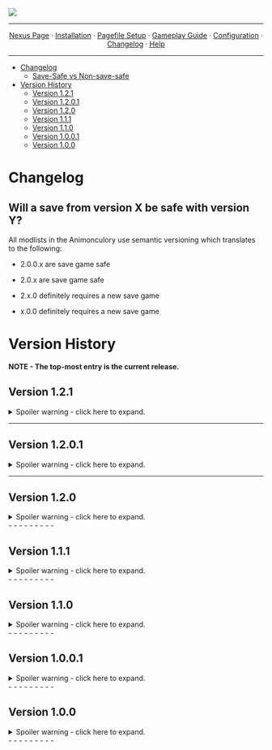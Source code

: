 <img src="https://i.imgur.com/kW90Y5Y.png" target="_blank"></a>

---

<p align="center">
  <a href="https://www.nexusmods.com/skyrimspecialedition/mods/149944">Nexus Page</a> ·
  <a href="README.md">Installation</a> ·
  <a href="PAGEFILE.md">Pagefile Setup</a> ·
  <a href="GAMEPLAY.md">Gameplay Guide</a> ·
  <a href="CONFIGURATION.md">Configuration</a> ·
  <a href="CHANGELOG.md">Changelog</a> ·
  <a href="HELP.md">Help</a>
</p>

---

- [Changelog](#changelog)
  - [Save-Safe vs Non-save-safe](#will-a-save-from-version-x-be-safe-with-version-y)
- [Version History](#version-history)
  - [Version 1.2.1](#version-121)
  - [Version 1.2.0.1](#version-1201)
  - [Version 1.2.0](#version-120)
  - [Version 1.1.1](#version-111)
  - [Version 1.1.0](#version-110)
  - [Version 1.0.0.1](#version-1001)
  - [Version 1.0.0](#version-100)

# Changelog

## Will a save from version X be safe with version Y?

All modlists in the Animonculory use semantic versioning which translates to the following:

- 2.0.0.x are save game safe

- 2.0.x are save game safe

- 2.x.0 definitely requires a new save game

- x.0.0 definitely requires a new save game

# Version History

**NOTE - The top-most entry is the current release.**

## Version 1.2.1

<details>
  <summary>Spoiler warning - click here to expand.</summary>


### IMPORTANT
 
- This is a save-safe update.
- You will receive a notice about missing plugins. This is safe to ignore.

### Breakdown

- Added Better ropes for skyrim SE
- Added Camera Animation Mitigation
- Added Improved Camera SE
- Added Improved Camera Patch Collection
- Added OStim Improved Camera Configuration
- Added Bound Hands - Helgen Attack DAR Animations
- Added Seranaholic by rxkx22 - SSE
- Added Seranaholic - Use your custom skin texture (Serana and Valerica)
- Added Petite to Plenty - A CBPC Config for Realistic Collisions and Physics
- Added AZTweaks - Floppy Schlongs
- Updated NPCs React To Fire
- Updated Menagerie - An Anniversary Edition Pet Overhaul
- Updated MOXIE - Masculine Skinblend - 4K
- Updated Spell Knight Armors Retexture
- Updated SSE Engine Fixes
- Updated Foamimi's Mini Mod Tweaks
- Removed Skyrim Teas (madgbi edition)
- Removed Snazzy Locations - Various Outputs - FaceGen
- Removed CBPC - 3BA Configs
- Removed 3BA CBPC Realistic Firm Preset - Belly
- Removed 3BA CBPC Belly Bulge Fixes (not needed, as it's included in Petite to Plenty's config options)
- Fixed floating lights in various vanilla player homes.
- Fixed flickering walls and missing meshes within the Ratway.
- Fixed borked bed textures in Hendraheim for REAL this time.
- Fixed clipping barrels in Ivarstead.
- Fixed clipping bench outside of the Blue Palace.
- Fixed missing light source within the Blue Palace.
- Fixed several item misplacements related to Ryn's Standing Stones - No Lady Stone (ie. missed disabling collision markers and dock mooring).
- Fixed several item misplacements related to Northern Roads - Clutter Only (ie. Windhelm Stables area).
- Fixed getting mooned in the Dragonsreach Dungeon if you go to jail (bandit has pants now, wowzers).
- Fixed miscellaneous items from randomly falling onto the ground/floating mid air post-load in the Windhelm Marketplace area.
- Tweaked lighting in Mistveil Keep to prevent flickering and enhance the throne area more.
- Tweaked lighting in the Blue Palace to enhance the throne area more.
- Tweaked lighting in the Ragged Flagon to enhance the bar area more.
- Tweaked Fishing Map Marker (Riften South) to be set to initially disabled, as it obscured the primary map marker for Riften once discovered.
- Tweaked The New Gentleman settings to increase the dick sizes a teeny bit.
- Tweaked OCum settings to have cum meshes be enabled by default.
- Tweaked SSE Engine Fixes settings to no longer pop-up after game close with texture error messaging (log will still be generated in Documents as I am currently looking into said errors).

  </details>
- - - - - - - - -

## Version 1.2.0.1

<details>
  <summary>Spoiler warning - click here to expand.</summary>


### IMPORTANT
 
- This is a save-safe update.

### Breakdown

- Fixed a missing plugin for Blade and Blunt for Vanilla Difficulty Modifiers.

  </details>
- - - - - - - - -

## Version 1.2.0

<details>
  <summary>Spoiler warning - click here to expand.</summary>


### IMPORTANT

- This is NOT be a save-safe update. You will need to start a new game.
- There are new program requirements for the list. More information can be found [https://github.com/Lost-Outpost/Telsera/blob/main/README.md#installing-net-sdk-and-net-framework]{HERE}.
- Cheat mods have been re-added since I situated my compilation methods. Don't worry, they will be OFF by default.

### Breakdown

- Added various FDE based mods by anbeegod
- Added Configurable Commentary Rate Slider
- Added Configurable Commentary Rate Slider - Settings Loader
- Added Improvement Names Customized AE
- Added Skyrim Teas (Madgbi Edition)
- Added Gleaming Glaciers - High Quality Glacier Meshes Textures and LOD
- Added Less Free Food in Barrels and Sacks - SkyPatcher
- Added No Random Books in Crypts and Dwemer Ruins
- Added T-Pose Animal Fix by SpinPigeon
- Added Behavior Data Injector
- Added Behavior Data Injector Universal Support
- Added Combat Pathing Revolution
- Added Combat Pathing Revolution AE
- Added Vanilla Eating Animation Fixes
- Added HDT-SMP Slot 32 Fix
- Added Sky Idles
- Added Sky Idles - Settings Loader
- Added NPCs Wear Amulets of Mara PLUS
- Added Immersive Rejections
- Added Book Covers Skyrim - USSEP Update
- Added Ivy's Stendarr's Beacon Overhaul
- Added Ruins of Rkund - Overhaul
- Added Northern Scenery - Addons Patches and Fixes
- Added Luscious Mara's Eye - A Pond Overhaul
- Added Honeystrand Grove is an Actual Grove - Overhaul
- Added Redwater Brewery - An Overhaul
- Added Dawnguard - Hall of Vigilant Requirement
- Added TRX Futanari Addon NG
- Added Fair Skin Complexion
- Added Reverie - Fair Skin Complexion - Blend for TRX (I no longer procrastinated on this - hurray!)
- Added Less Generic Housecarls - Argis (Markarth)
- Added Return Aegisbane
- Added Revealing Rune
- Added Unmasking Sybille
- Added Respectful Ravyn
- Added Much Dimmer Fog and Mist
- Added AddItemMenu - Ultimate Mod Explorer (Optional Mods - OFF by default)
- Added AddItemMenu - NG (Optional Mods - OFF by default)
- Added Puzzle Pillar Auto-Solve (Optional Mods - OFF by default)
- Added Hearthfire Building for Cheats AE (Optional Mods - OFF by default)
- Added Goldenhills Plantation Free Craft (Optional Mods - OFF by default)
- Added Get Out Of My Way - Push NPCs (Optional Mods - OFF by default)
- Added Crimson Nirnroot Cheat Chest for JK's Sinderion's Field Laboratory (Optional Mods - OFF by default)
- Added Sorcerer - Scroll Enchanters in Major Cities
- Added Glorious Gradients
- Added Persistent Dragonstone
- Added RaceMenu Undress
- Added Whispers of the Daedric Princes
- Added The Standing Sound Stones
- Added Dungeon Sounds Overhaul 2
- Added Mephala Revoiced
- Added Ghostly Helgi Voice
- Added Hrothmund the Red Enhanced Voice
- Added Lower Sounding Thieves Guild Door
- Added Cathedral - Plants
- Added Cave Brazier
- Added Rally's Handcarts
- Added ElSopa HD - Dirt Blast SE
- Added Praedy's Blackreach deposits and falmer cave ceiling glow
- Added Dragon Glyphs HD - Fixed
- Added Optimized Meshes - KG's Fences
- Added Better Female Elks
- Added HD Reworked Shellbug
- Added Skeever Tail HD
- Added Netch HD
- Added Silt Strider HD
- Added Ash Hopper HD
- Added 4K Warthog
- Added EMPEROR - Giant Crab Overhaul
- Added Less Ghostly Emperor Crab
- Added Shroom Beetles
- Added Shroom Beetles - ENB Glow
- Added Shroom Beetles - Loot Edit and CC Additions
- Added Cannibal Draugr on Solstheim
- Added Salt and Wind - KS Hairdos - Update
- Added Nordic Farmfield Stonewalls
- Added Realistic AI Detection (RAID) - Lite
- Added The Pigeon's Nest
- Added Better Blended Mushrooms Fix
- Added Snowy Ships for Snowy Regions
- Added Snowy Carts for Snowy Regions
- Added Snowy Surfaces Sound Collision and Aesthetics
- Added Hawk Patch - BOS Remake
- Added Slightly Better Nordic Henges
- Added CC Bittercup - Tweaks and Enhancements
- Added Tamrielic Distribution - More Distribution
- Added Actually Useful Butter Churns - BOS
- Added More Sensible Quartermasters
- Added Assorted Vampire Fixes and Tweaks
- Added MM - Real Cows
- Added Save The Shellbugs
- Added Hearthfire Multiple Adoptions
- Added Honorhall Orphanage Bugfixes and Expansion
- Added Hearthfire Multiple Adoptions Expanded
- Added Skyfall's COTN Falkreath Reshaped
- Added Tiny but Useful - Yet Another Patch Hub
- Added Finding Derkeethus
- Added Finding Derkeethus - compatibility patches
- Added Finding Derkeethus Duplicate FormID Fix
- Added Runic Dawnguard - Separated Lost Relic Questline
- Added Balamath - Ayleid Ruin Dungeon
- Added Hammet's Folly - AE
- Added Shor's Stone Scenes Restored - Cut Content Restoration
- Added Village of the Skaal
- Added Gonzeh - Shor's Stone Overhaul
- Added Deadly Dragon Lair Locations - AIO
- Added Deadly Dragon Lairs - Patch Collection
- Added JK's Riverwood Trader
- Added JK's Dragonsreach
- Added JK's Blue Palace
- Added JK's Palace of the Kings
- Added JK's Mistveil Keep
- Added JK's Understone Keep
- Added Myrwatch Statics
- Added Tundra Homestead Stability
- Added Hendraheim Hall Stability
- Added Static Shadowfoot Sanctum
- Added Static Bloodchill Manor (Child Bedroom Version)
- Added Goldenhills Plantation - A Few Tweaks
- Added FabiRai's Ivarstead VCO - Vanilla City Overhaul
- Added FabiRai's Karthwasten VCO - Vanilla City Overhaul
- Added Blended Roads Optimized Meshes (Really Blended)
- Added Skyrim Remastered - Glaciers and Ice
- Added Icy Cave Remaster - Ice Material Patch
- Added Berrybog's Blackreach Bush
- Added Drengin's Blue Palace - Mesh Only Replacer
- Added FYX - Smooth Wells
- Added FYX - Windhelm Stable Roof
- Added FYX - Eastern Empire Company Building
- Added Whiterun Doors and Gate 2K
- Added Mora Tapinella 4k
- Added Iconic's Weathered Dragonstone Retexture (4K-2K)
- Added Weathered Apiary Texture - 8K - 4K - 2K
- Added Weathered Barrels Retexture (SMIM - BOS)
- Added Weathered Dark Elf Furniture Retexture - 4K-2K
- Added Solstheim Objects SMIMed - High Poly Dark Elf Furniture
- Added Reasonably Round Dunmer Lanterns - High Poly Meshes - ENB Light
- Added Better Windhelm Ground Meshes - My fixes
- Added Sconces of Skyrim - Markarth and Dwemer Braziers Improved
- Added Pandorable's Wicked Witches - Illia Selveni
- Added Pandorable's Heroes of Sovngarde
- Added Lalup's NPCs - Creation Club
- Added Cynn's Breezehome
- Added Cynn's Honeyside Redone
- Added Cynn's Proudspire Manor
- Added Cynn's Vlindrel Hall
- Added HS Player Homes - Hjerim
- Added HS Player Homes - Severin Manor
- Added Kynesgrove Burial Site Graveyard
- Added Lore Friendly Whiterun Walls
- Added YETI - High Hrothgar Troll Den
- Added Sym's Dead Men's Respite
- Added Blackreach Improved
- Added Dwemer Elevator Lights
- Added Riften Detour
- Added Fish Plaque Fixes and Improvements
- Added Bellyaches Animal and Creature Pack Revamp
- Added Skyking Signs
- Added Rally's Blackreach Mushrooms
- Added ENB Light Detection Fix
- Added ENB Lights For Effect Shaders
- Added Particle Lights for ENB - Riekling Outposts
- Added Particle Lights for ENB - Falmer Things
- Added Particle Lights for ENB - Shellbug
- Added Less Distracting Blowing Snow Effects for ENB Particle Patch
- Added Creation Club Basket Distribution - Base Object Swapper (BOS) (Forgotten Retex Project Patch)
- Added Better Optimized and Fixed Riften Meshes
- Added Sleeveless Dawnguard Light Armor - Broken First Person Mesh Fix.
- Added Vanaheimr - Farmhouses
- Added Numinous Nord Ruins - Complex Parallax Nordic Dungeon Retexture 8K 4K 2K
- Added Sole Purpose for OStim Standalone
- Added MilK's BDG for OStim Standalone
- Added OSex Animations AE
- Added OSex Pack Bad Girls of Skyrim
- Added OSex Pack Bad Boys of Skyrim
- Added OSex Pack Dual Wield
- Added OSex Pack Wizard Sex
- Added OSex Attire AE
- Added OStim OSex Animations Port
- Added Riverbord Solitude - Complex Parallax Texture Overhaul 4k-2k
- Added Rally's Manhole of Solitude
- Added Solitude Clover to Ivy Replacer 2K
- Added Hadvar Cart Crash Fix
- Added Blary's Booksets - Optimized
- Added Voiced Narrative - Farming (Creation Club)
- Added Enhanced Lights and FX
- Added ELFX Shadows
- Added ELFX Shadows - Official Patches Hub
- Added ELFX Shadows My Patches
- Added ELFX - Hearthfire Light Addon
- Added ELFX Shadows - AE Patch
- Added ELFX Cave Cliff Mesh Fix
- Added ELFX or LUX - Myrwatch Mesh Patch
- Added ELFX Subtle Candle Smoke
- Added High Poly Blackreach Mushrooms - ELFX Patch
- Added Luminosity Lighting Overhaul - The Cathedral Concept
- Added Ambient Templates for Lighting Mods (Optional Mods - OFF by default)
- Updated BodySlide and Outfit Studio
- Updated Creation Kit Platform Extended for Skyrim
- Updated The Whispering Door - Quest Expansion
- Updated Hammet Dungeon Pack 1 SE
- Updated Hammet Dungeon Pack 2 SE
- Updated Hammet's Dungeon Pack 1 - Unique Rewards by Xtudo SE
- Updated Foamimi's Misc NPC Visual Overhaul
- Updated Joseb 2.0 - BodySlide Preset for HIMBO v5
- Updated Lovemaking Compendium for OStim Standalone
- Updated Ostim Standalone Sound Overhaul
- Updated You Got Caught for OStim SA - Cheating And Public Lewdness Reactions
- Updated Stress and Fear - A Dynamic Sanity System
- Updated powerofthree's Papyrus Extender
- Updated powerofthree's Tweaks
- Updated Imperial Armors and Weapons Retexture SE
- Updated Xavbio Cubemap Patch Hub (3BA - HIMBO)
- Updated Xavbio Armors Collection - HIMBO V5 Refits
- Updated Xavbio Armors - 3BA patch
- Updated Stalhrim Refrozen Patch Hub (3BA - BHUNP - HIMBO)
- Updated Enhanced Rocks and Mountains - Fix and Addon
- Updated Particle Patch
- Updated SkyPatcher
- Updated Conditional Expressions - Subtle Face Animations
- Updated Conditional Expressions Extended
- Updated Dynamic Interior Ambient Lighting (DIAL)
- Updated Pandora Behaviour Engine Plus
- Updated Unofficial Skyrim Special Edition Patch - USSEP
- Updated Unofficial Skyrim Modder's Patch (USMP)
- Updated Navigator - Navmesh Fixes
- Updated Locked Vein Activation Fix
- Updated RaceMenu OverlayFix and Various Mod Fixes
- Updated Mundus - A Standing Stone Overhaul
- Updated Blade and Blunt - A Combat Overhaul
- Updated Nilheim - Misc Quest Expansion
- Updated Snowy Standing Stones for Snowy Regions
- Updated Serana Dialogue Expansion
- Updated Snazzy Interiors Patch Collection
- Updated SSE Engine Fixes (skse64 plugin)
- Updated Windhelm Objects SMIMed
- Updated Rare Curios - Bolts Expanded
- Updated Better Civil War Guards SPID
- Updated Lightened Skyrim - Base Object Swapper edition
- Updated OComfort - OStim Romance Fork
- Updated Snazzy Solitude AIO
- Updated Assorted Mesh Fixes
- Updated Embers XD
- Updated Stretched Snow Begone Definitive Edition
- Updated Natural Waterfalls
- Updated Various Landscape Fixes For Grass Mods Patches
- Updated Simple Snow Improvements - Skyrim Fixes (BOS)
- Updated Description Framework
- Updated Nordic Stonewall Terraces
- Updated Snazzy Misc Locations
- Updated Core Impact Framework (CIF)
- Updated Housecarls Pre-Thaneship
- Updated NPCs React To Fire
- Updated Water Effects Brightness and Reflection Fix
- Updated DynDOLOD 3 Alpha
- Updated Elven Armors and Weapons Retexture SE
- Updated Menagerie - An Anniversary Edition Pet Overhaul
- Updated Stress and Fear - A Dynamic Sanity System
- Updated After the Civil War - Siege Damage Repairs
- Updated Unmarked Locations Pack - AIO
- Updated Mrf's Solitude
- Updated Photo Mode
- Updated CBBE 3BA Vanilla Outfits Redone
- Updated ACE - 3BA Refit
- Updated JK's Guild HQ Interiors Patch Collection
- Updated COTN Dawnstar - Patch Collection
- Updated COTN Morthal - Patch Collection
- Updated COTN Falkreath - Patch Collection
- Updated Voiced Narrative - Bloodchill Manor (Creation Club)
- Updated Voiced Narrative - Ghosts of the Tribunal (Creation Club)
- Updated Voiced Narrative - The Gray Cowl Returns (Creation Club)
- Updated Faithful Faces - Vanilla Hair Remake SMP - Consistency Patches
- Removed Alcoholic Lite Effects for Gourmet
- Removed More to Say
- Removed Siege at Icemoth
- Removed Siege at Icemoth - Simonrim Patch
- Removed Siege at Icemoth - Stormcrown Patch
- Removed Boethiah's Calling - Alternate Questline
- Removed Mehrunes Dagon's Shrine Unlocked - Pieces of the Past Alternate Ending
- Removed Mephala's Curse - Whispering Door Quest Addon
- Removed Redeeming Fultheim - A Blades Quest Addon
- Removed The Taste of Death - Quest Addon
- Removed Save the Dark Brotherhood
- Removed Your Choices Matter - A Dark Brotherhood Expansion
- Removed Your Choices Matter - A Dark Brotherhood Expansion - Settings Loader
- Removed Windhelm without Civil War - Jagged Crown and Thane for Non-Militants
- Removed Lighting Toolkit
- Removed HS Riverwood - Riverwood Trader
- Removed JK's The Bannered Mare - Declutter and Performance
- Removed JK's Candlehearth Hall - Declutter and Performance
- Removed JK's Bee and Barb - Declutter and Performance
- Removed JK's Sinderion's Field Laboratory - Decluttered and Improved
- Removed JK's Septimus Signus's Outpost Lite
- Removed Imperial Armors and Weapons Retexture - 3BA and HIMBO Refits
- Removed Imperial Armors and Weapons Retexture - Refit Fixes
- Removed Dynamic Things Alternative - BOS
- Removed Dynamic Things Alternative - BOS - Settings Loader
- Removed Regional Food Barrels - BOS
- Removed Soul Cairn Gravestone and Spire Sizes Randomized - Base Object Swapper
- Removed Soul Cairn Tree and Shrub Sizes Randomized - Base Object Swapper
- Removed Diamond Skin (CBBE)
- Removed Spaghetti's Palaces - AIO
- Removed Floppy Schlongs SE With Collision - SMP CBPC
- Removed Environs - Master Plugin
- Removed Environs - Riften Warehouse
- Removed Environs - Kolskeggr
- Removed Environs - Hroggar's House
- Removed Unique Reach Bridges - BOS
- Removed Simple Player Homes Improvements AIO
- Removed World Encounter Hostility Fix
- Removed WIDeadBodyCleanupScript Crash Fix
- Removed Rally's Dark Elf Furniture (High Poly - ENB Light)
- Removed Ancient Falmer Armors and Weapons Retexture
- Removed Vanilla Plus City Entrances
- Removed Hammet's Dungeon Pack 1 - Unique Rewards by Xtudo
- Removed Hammet's Dungeon Pack 2 - Unique Rewards by Xtudo
- Removed SABRECAT by Kajuan
- Removed Highland Cow HD by Pfuscher
- Removed Horker by Pfuscher
- Removed RUSTIC FROSTBITE SPIDER
- Removed Real Rabbits HD - Color Variants and High Poly Mesh
- Removed Party At The Back - Party Outfit Replacer (3BA - HIMBO)
- Removed Snazzy Interiors - Riften Black-Briar Manor - NPC
- Removed Snazzy Interiors - The Retching Netch - NPC
- Removed Edmond's Snowy Improvments for Rudys HQ Nordic Ruins
- Removed RUSTIC NORDIC MURALS
- Removed OAR - Detection Plugin
- Removed OAR - Sleeping NPCs Detector
- Removed UNDERDOG - Animations
- Removed Farmhouses of the Nords
- Removed Skyland - Solitude
- Removed Xavbio's Ancient Nord Armors Redone for 3BA
- Removed Water Effects Fix - BOS
- Removed Lux
- Removed Lux - Patch Hub
- Removed Actually Brighter Lux Templates
- Removed Tiber Septim Room Improvement - Lux Fixes
- Removed Redguard Elite Reintegration
- Removed Prisoner Cart Fix SMIM
- Removed High Poly Soul Husks
- Removed FYX - Campfire Reacts to the Wind
- Fixed incorrect condition preventing ".. (Scene Start)" from being accessible via OStim Romance.
- Fixed Rolff Stone-Fist's body from not being removed post-optional-murder.
- Fixed various flickering/missing meshes in various areas (ie. Brinewater Grotto, Glenmoril Coven, Bloodskal Barrow, Bee and Barb).
- Fixed wrong navmesh forwarding along the bridge leading into Riverwood via Riverwood Falls.
- Fixed empty hand cover with shield animation placement.
- Fixed missing bed textures in Hendraheim.
- Fixed (hopefully) the two Alik'r members from standing in the same spot forever post-quest completion.
- Fixed too dark grass in interiors + was able to re-enable the respective ENB setting impacting interior grass now that Lux is gone.
- Tweaked armor meshes so some have sleeves while others don't (still have pants).
- Tweaked animation selection via Billyy and Nibbles' OStim packs.
- Tweaked trees to be a teeny tad bigger.
- Tweaked grass selection via Freak's Flora Fields.
- Downscaled version of grass mods are now integrated by default.
- Ran BethINI on Medium + Recommended Tweaks + a few extra tweaks.
- Under Optional Mods, a new option to turn Survival Mode off by default/per new game launch is available.
- Made a boatload of custom conflict resolution patches regarding lighting, clutter, trees, etc. - phew!

</details>
- - - - - - - - -

## Version 1.1.1 

<details>
  <summary>Spoiler warning - click here to expand.</summary>


### IMPORTANT
 
- This is a save-safe update.
- You may receive a warning about missing plugins. This is safe to ignore.

### Breakdown

- Added 3BA and HIMBO Bodyslide for Imperial Armors and Weapons Retexture SE
- Added xavbio's meshes for 3BA
- Added Bloodchill Manor Entrance Fix
- Added Xavbio's Sleeved Savior's Hide - HIMBO Refit (technically already in the pack, but swapped to the Nexus version instead of my separate upload)
- Added No grass in caves
- Added optional downscaled versions of Telsera's grass setup for a performance boost.
- Updated JK's The Winking Skeever
- Updated JK's Septimus Signus's Outpost
- Updated Ryn's Skyrim patch collection
- Updated Enhanced Worldspace Maps
- Updated Xavbio Armors Collection - 3BA Refits
- Updated HIMBO - Vagina from 3BA Refit for MOXIE Skinblend
- Removed Security Overhaul SKSE - Some More Locks
- Removed Smooth Random Idle Animation
- Removed Simple Werewolf Looting
- Removed BCS - Normal Map Fix
- Fixed CTDs while selecting a hair from KS Hairdos in Racemenu.
- Fixed clipping on the female version of Ancient Draugr Armor.
- Fixed incompatibility between Skyrim Skill Uncapper and Custom Skills Framework.
- Fixed missing textures at Bloodchill Manor.
- Fixed several issues regarding interior flickering (ie. Temple of Talos, Winking Skeever).
- Fixed several issues regarding clipping objects within certain interiors (ie. Whiterun Stables, Carlotta's House).
- Fixed incorrect landscaping placement around Half Moon Creek.
- Fixed odd shadows on books.
- Fixed overly bright interior grass.
- Fixed slight background lines when using DOF.
- Fixed an incorrectly flagged ESPFE patch file, which caused Lux to move to the top of the load order.
- Tweaked Scrambled Bugs to have equipBestAmmunition set to true.
- Tweaked Scrambled Bugs to have modifyArmorWeightPerkEntryPoint set to false.
- Tweaked Skyrim Skill Uncapper to have bUseLegendarySettings set to false.
- Tweaked ENB settings to have a smidge brighter interiors.
- Unpacked some of the new BSAs from the previous update.

</details>
- - - - - - - - -

## Version 1.1.0 

<details>
  <summary>Spoiler warning - click here to expand.</summary>
  

### IMPORTANT

- This is NOT be a save-safe update. You will need to start a new game.

### Breakdown

- Added Floppy Schlongs With Collision - SMP CBPC
- Added Water Effects FIX
- Added Conjuration Limit Fix
- Added Perk Entry Point Extender
- Added Spaghetti's Cities AIO - COTN Falkreath Patch
- Added A Smelter for Falkreath - Cities of the North
- Added Smelters for Riften and Solitude (Riften Version)
- Added Favorite Things - Extended Favorites Menu for SkyUI
- Added IDRS - Improved Disabled Race Scaling
- Added Better Pelts and Hides
- Added Better Pelts and Hides - Optimized Textures
- Added Wine Bottle Refine
- Added Medieval Spirits
- Added Medieval Wines for Dungeons and Tombs - Base Object Swapper
- Added Regional Food Barrels - Base Object Swapper
- Added Night Mother
- Added Skeleton Replacer HD - DLC2 Forge Clutter Addon
- Added Xavbio Armors - 3BA patch
- Added Oh Barnacles - Nordic Barnacle Harvest Fix
- Added RUSTIC ANIMATED POTIONS and POISONS
- Added RUSTIC AZURA'S STAR
- Added Higher Poly Vanilla Horses for AE
- Added Higher Poly Vanilla Dragons
- Added Subdivide and Smooth - Vines
- Added CC Bone Colossus Skeleton Fix
- Added Better Karstaag Skull Wall
- Added Realistic Primitive Horse Breeds - Anniversary Update
- Added Frostbite Spider UV Fix
- Added Overlooked Dungeon Objects Retextures
- Added Dragonborn Ingredients
- Added Horse Shoulder Harness Retexture
- Added Caveworm Plant - Smooth Meshes
- Added Rudy HQ - More Lights for ENB - Torchbugs and Moths
- Added Rally's Butterflies Moths and Torchbugs
- Added Improved Dragonfly
- Added HD Bees and Honeycombs
- Added HD Meshes and Textures for Animal and Creature Drops
- Added MM - REAL ELKS
- Added Enhanced Worldspace Maps
- Added Gorgeous Giant Camps Compilation - FuzzBeed's Giant Camps
- Added FuzzBeed's Giant Camps AIO - Patch Collection
- Added Lore Friendly Evergreen Grove
- Added Lore Friendly Clearpine Pond
- Added Lore Friendly Autumnshade Clearing
- Added Lore Friendly Shrouded Grove
- Added Lore Friendly Peaks Shade Tower
- Added Lighting the 7000 Steps
- Added Vanilla Plus City Entrances
- Added Nightgate Inn Revived
- Added Ivy - Riverwood Smelter Addon
- Added Old Hroldan Ruins
- Added Ryn's Lumber Mills
- Added Various Landscape Fixes For Grass Mods Patches
- Added Ryn's Skyrim patch collection
- Added Sym's Frostflow Lighthouse
- Added Dawnstar - The Hawking Horker
- Added Morthal Where's Wares
- Added Klimmek the Small Time Trader of Ivarstead SE
- Added Dynamic Follower Weakening (SPID)
- Added No Friendship for Rolff
- Added Detailed Exteriors
- Added Ryn's Standing Stones
- Added Ryn's Standing Stones Patch Collection
- Added Cathedral - Mushrooms
- Added Highland Cow HD by Pfuscher
- Added Snowy Standing Stones for Snowy Regions
- Added Skyrim Remastered - High Hrothgar v2
- Added High Poly Project (Custom Install)
- Added Rally's Riekling Outposts
- Added Prince and the Pauper
- Added Prince and the Pauper Refine
- Added Prince and the Pauper - HD Orphan Clothes
- Added Half Moon Creek
- Added Juniper's House for Illia
- Added Juniper's House for Golldir
- Added Juniper's House for Anska
- Added Juniper's House for Revus
- Added Gonzeh - Left Hand Mine Mini
- Added Rest for the Weary - Better Beds in Whiterun Temple
- Added Deep Slumber - A Dwemer Bed Replacer (BOS)
- Added Reclusive Respite - A High Hrothgar Furniture Replacer (BOS)
- Added Wall Mounted Dead Animals Fixes
- Added HFs - Meadery Brewer - remodel
- Added Rally's Honey Pots (High Poly)
- Added 3BA 3BBB CBPC Realistic Firm Breasts Butt Belly and Thighs (3BA RFBBBT)
- Added Freak's Floral Veil - A Cathedral Grass Overhaul
- Added Freak's Floral Solstheim - A Cathedral Grass Overhaul
- Added various works by Jkrojmal, Gutmaw, HyliosSykes, Temryuu, and FabiRai
- Added Killmove Fixes
- Added Werewolf Kill Moves Fixed
- Added CC Dawnfang and Duskfang - No Forced Quest
- Added CC Camping - Comfy Sleeping
- Added Windhelm Objects SMIMed
- Added HFs - Windhelm interior window - FIX
- Added Riften Ragged Flagon Flickering Fix
- Added Deer Skull and Antlers Retexture
- Added JK's Interiors Lite
- Added JK's Sinderion's Field Laboratory - Decluttered and Improved
- Added JK's Inns - Declutter and Performance
- Added Snazzy Interiors - Riften Black-Briar Manor - NPC
- Added Snazzy Interiors - The Retching Netch - NPC
- Added Safety of Skuldafn - Railing and Small Fixes
- Added Ryn's Anise's Cabin
- Added Less OP COTN Dawnstar
- Added Barenziah's Glory SE
- Added Meeko The Husky
- Added Vigilance the Husky
- Added Retexture for Bread - Hearthfire
- Added slightly Better Honey Nut Treat
- Added Slightly Better Tern Feathers
- Added Folded Rag Diversification
- Added Gourmet Patches by Missile
- Added RUSTIC NORDIC MURALS
- Added RUSTIC MAPS
- Added HD Reworked Falmer Architecture
- Added Forgotten Creatures
- Added RUSTIC FROSTBITE SPIDER
- Added Horker by Pfuscher
- Added Better Oghma Infinium
- Added Real Rabbits HD - Color Variants and High Poly Mesh with Fur
- Added Mari's Ivy - Nordic Ruins Addon
- Added Skyland Windhelm
- Added Diamond Skin (CBBE)
- Updated Mfg Fix NG
- Updated Don't Rush Me - Fewer Forcegreets - Markarth
- Updated Leather Armors Retexture
- Updated Masterwork - An Anniversary Edition Artifact Overhaul
- Updated Riverwood Falls - Waterfall Additions for Riverwood
- Updated Xavbio Armors Collection - HIMBO V5 Refits
- Updated Lux
- Updated Lux Orbis - Patch Hub
- Updated Housecarls Pre-Thaneship
- Updated powerofthree's Papyrus Extender
- Updated Conditional Expressions Extended
- Updated ImGui Icons
- Updated Enhanced Rocks and Mountains - Fix and Addon
- Updated Weapons Armor Clothing and Clutter Fixes - CBBE 3BA (WACCF and ACE 3BA)
- Updated The Gift of Saturalia - A Quest for the Holidays
- Updated Serana Dialogue Expansion
- Updated DynDOLOD Resources SE 3
- Removed Something Something it's not MINE okay - OAR
- Removed Skyking Hanging Moss
- Removed Guards and Stormcloaks Armors Retexture - 3BA and HIMBO bodyslides
- Removed xavbio's meshes for 3BA (Ancient Draugr Remade)
- Removed Leather Armors Retexture CBBE 3BA Bodyslide Patch
- Removed 3BA and HIMBO Bodyslide for Imperial Armors and Weapons Retexture SE
- Removed Imperial Armors and Weapons Retexture - Refit Fixes
- Removed Xavbio Dragon Armors - HIMBO and 3BA
- Removed Creep Cluster Collision Fixes
- Removed Creep Cluster Collision Fixes - Ash Cluster Tweaks
- Removed Oblivion Horses AE
- Removed Creation Club Wild Horses as Oblivion Horses
- Removed Iconic's Crown of Barenziah
- Removed HD Falmer Armor - Weapons - Huts - Etc
- Removed Falmer Overhaul - HD Falmer Armor - Weapons - Etc Patch
- Removed HD Reworked Horses
- Removed STEAM by Ramccoid
- Removed Leon S. Kennedy - Standalone Follower (HIMBO) (sorry Leon I need free real estate I hope u understand)
- Removed A Lot More Idle Marker
- Removed Fesive Modded Inns - More Idle Markers for COTN
- Removed Dovahkiin Can Perform Actions Too
- Removed Chakra's Creatures - Sirens
- Removed Chakra's Creatures - Swamp Skeletons
- Removed Chakra's Creatures - Scribers
- Removed Cernunnos
- Removed Shroom Beetles
- Removed Shroom Beetles - ENB Glow
- Removed Shroom Beetles - Loot Edit and CC Additions
- Removed Remove Distracting Things - Attached Camera FX Fog
- Removed Stuff of Shadows - 3D Nightingale Stone
- Removed Better Living for Septimus Signus
- Removed Random Male Wall Leaning Animations
- Removed Dynamic Female Ledge Sitting
- Removed Dynamic Female Rail Leaning
- Removed Dynamic Female Wall Leaning
- Removed Northern Roads - Higher Poly Stockade
- Removed Lore Friendly Guardian Stones
- Removed Skyland - High Hrothgar
- Removed 3D Soul Cairn Grass and Flora Replacements (just the grass portion)
- Removed Cathedral - 3D Solstheim Grass
- Removed Markarth - Help the Warrens and a Cure for Cairine
- Removed TRX Futanari TNG Addon NG
- Removed ENB Lights for Effect Shaders
- Removed AddItemMenu - Ultimate Mod Explorer
- Removed AddItemMenu - Ultimate Mod Explorer - NG
- Removed Puzzle Pillar Auto-Solve
- Removed Crimson Nirnroot Satchel - A 'Return to Your Roots' QoL Mod
- Removed Hearthfire Building for Cheats
- Removed Build Your Farming CC House With Gold
- Removed Godd Statue
- Removed The Facebreaker - Meridia's Beacon on a Mace
- Removed Maxwell the Cat (Misc Item)
- Removed Expanded Dawnguard Map Markers
- Removed RUSTIC DEATH HOUND and GARGOYLE
- Removed Depths of Skyrim - An Underwater Overhaul
- Removed Depths of Skyrim - Marked for Dive
- Removed Lost Passages - The Hidden City
- Removed Lost Passages - The Hidden City - Bittercup CC Patch
- Removed Rally's Display Cases
- Removed Bellyaches Animal and Creature Pack Revamp
- Removed Iconic's Morthal Quest Coffin Retexture
- Fixed floating barrels in Falkreath.
- Fixed missing textures on Windhelm bridges.
- Fixed broken Meeko dialogue.
- Fixed broken tern feather textures.
- Fixed FPS cap being set to true in ENB settings.
- Packed several mods into BSAs, such as Static Mesh Improvement Mod (SMIM), KS Hairdos, Female Makeup Suite etc.
- Tweaked crafting settings for HIMBO - Vag from 3BA to no longer show up. The crafting method was superseded by the TNG Addon Patch.
- Tweaked Camping dialogue to only appear with rank 4 NPCs (lover status).
- Tweaked various consistency and conflict resolution patches to cover more content. **Thank you Derryl for the deep dive and guidance!**
- Tweaked the install of various armor retextures to have sleeves and pants included.
- Tweaked the size of the trees to be bigger.
- Tweaked Northern Concept - Northern Roads to no longer overwrite small fur tent meshes.
- Tweaked Freak's Flora Fields setup to no longer have tundra dirt cliffs (aka reverted to v3.0.3).
- Tweaked CBPC configs regarding the belly to no longer become inflated.
- Moved several texture mods around due to incorrect placement regarding conflicts.
- Disabled silly mods by default.

</details>
- - - - - - - - -

## Version 1.0.0.1 

<details>
  <summary>Spoiler warning - click here to expand.</summary>


- Fixed pitch black diffuse textures on Hide Armor.

</details>
- - - - - - - - -

## Version 1.0.0

<details>
  <summary>Spoiler warning - click here to expand.</summary>


- Release

</details>
- - - - - - - - -
